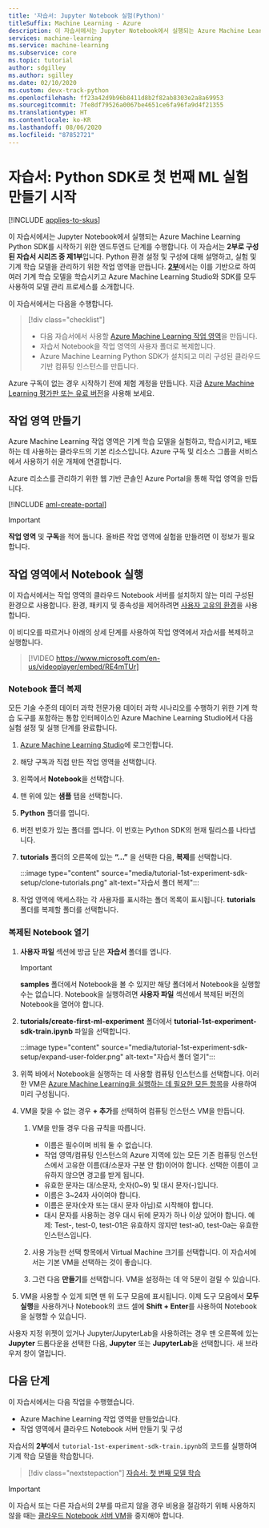 ```yaml
---
title: '자습서: Jupyter Notebook 실험(Python)'
titleSuffix: Machine Learning - Azure
description: 이 자습서에서는 Jupyter Notebook에서 실행되는 Azure Machine Learning Python SDK를 시작합니다.  1부에서는 실험 및 ML 모델을 관리할 작업 영역을 만듭니다.
services: machine-learning
ms.service: machine-learning
ms.subservice: core
ms.topic: tutorial
author: sdgilley
ms.author: sgilley
ms.date: 02/10/2020
ms.custom: devx-track-python
ms.openlocfilehash: ff23a42d9b96b8411d8b2f82ab8303e2a8a69953
ms.sourcegitcommit: 7fe8df79526a0067be4651ce6fa96fa9d4f21355
ms.translationtype: HT
ms.contentlocale: ko-KR
ms.lasthandoff: 08/06/2020
ms.locfileid: "87852721"
---
```

# <a name="tutorial-get-started-creating-your-first-ml-experiment-with-the-python-sdk"></a>자습서: Python SDK로 첫 번째 ML 실험 만들기 시작
[!INCLUDE [applies-to-skus](../../includes/aml-applies-to-basic-enterprise-sku.md)]

이 자습서에서는 Jupyter Notebook에서 실행되는 Azure Machine Learning Python SDK를 시작하기 위한 엔드투엔드 단계를 수행합니다. 이 자습서는 **2부로 구성된 자습서 시리즈 중 제1부**입니다. Python 환경 설정 및 구성에 대해 설명하고, 실험 및 기계 학습 모델을 관리하기 위한 작업 영역을 만듭니다. [**2부**](tutorial-1st-experiment-sdk-train.md)에서는 이를 기반으로 하여 여러 기계 학습 모델을 학습시키고 Azure Machine Learning Studio와 SDK를 모두 사용하여 모델 관리 프로세스를 소개합니다.

이 자습서에서는 다음을 수행합니다.

> [!div class="checklist"]
> * 다음 자습서에서 사용할 [Azure Machine Learning 작업 영역](concept-workspace.md)을 만듭니다.
> * 자습서 Notebook을 작업 영역의 사용자 폴더로 복제합니다.
> * Azure Machine Learning Python SDK가 설치되고 미리 구성된 클라우드 기반 컴퓨팅 인스턴스를 만듭니다.


Azure 구독이 없는 경우 시작하기 전에 체험 계정을 만듭니다. 지금 [Azure Machine Learning 평가판 또는 유료 버전](https://aka.ms/AMLFree)을 사용해 보세요.

## <a name="create-a-workspace"></a>작업 영역 만들기

Azure Machine Learning 작업 영역은 기계 학습 모델을 실험하고, 학습시키고, 배포하는 데 사용하는 클라우드의 기본 리소스입니다. Azure 구독 및 리소스 그룹을 서비스에서 사용하기 쉬운 개체에 연결합니다. 

Azure 리소스를 관리하기 위한 웹 기반 콘솔인 Azure Portal을 통해 작업 영역을 만듭니다. 

[!INCLUDE [aml-create-portal](../../includes/aml-create-in-portal.md)]

>[!IMPORTANT] 
> **작업 영역** 및 **구독**을 적어 둡니다. 올바른 작업 영역에 실험을 만들려면 이 정보가 필요합니다. 

## <a name="run-notebook-in-your-workspace"></a><a name="azure"></a>작업 영역에서 Notebook 실행

이 자습서에서는 작업 영역의 클라우드 Notebook 서버를 설치하지 않는 미리 구성된 환경으로 사용합니다. 환경, 패키지 및 종속성을 제어하려면 [사용자 고유의 환경](how-to-configure-environment.md#local)을 사용합니다.

 이 비디오를 따르거나 아래의 상세 단계를 사용하여 작업 영역에서 자습서를 복제하고 실행합니다. 

> [!VIDEO https://www.microsoft.com/en-us/videoplayer/embed/RE4mTUr]

### <a name="clone-a-notebook-folder"></a>Notebook 폴더 복제

모든 기술 수준의 데이터 과학 전문가용 데이터 과학 시나리오를 수행하기 위한 기계 학습 도구를 포함하는 통합 인터페이스인 Azure Machine Learning Studio에서 다음 실험 설정 및 실행 단계를 완료합니다.

1. [Azure Machine Learning Studio](https://ml.azure.com/)에 로그인합니다.

1. 해당 구독과 직접 만든 작업 영역을 선택합니다.

1. 왼쪽에서 **Notebook**을 선택합니다.

1. 맨 위에 있는 **샘플** 탭을 선택합니다.

1. **Python** 폴더를 엽니다.

1. 버전 번호가 있는 폴더를 엽니다.  이 번호는 Python SDK의 현재 릴리스를 나타냅니다.

1. **tutorials** 폴더의 오른쪽에 있는 **“...”** 을 선택한 다음, **복제**를 선택합니다.

    :::image type="content" source="media/tutorial-1st-experiment-sdk-setup/clone-tutorials.png" alt-text="자습서 폴더 복제":::

1. 작업 영역에 액세스하는 각 사용자를 표시하는 폴더 목록이 표시됩니다.  **tutorials** 폴더를 복제할 폴더를 선택합니다.

### <a name="open-the-cloned-notebook"></a><a name="open"></a>복제된 Notebook 열기

1. **사용자 파일** 섹션에 방금 닫은 **자습서** 폴더를 엽니다.

    > [!IMPORTANT]
    > **samples** 폴더에서 Notebook을 볼 수 있지만 해당 폴더에서 Notebook을 실행할 수는 없습니다.  Notebook을 실행하려면 **사용자 파일** 섹션에서 복제된 버전의 Notebook을 열어야 합니다.
    
1. **tutorials/create-first-ml-experiment** 폴더에서 **tutorial-1st-experiment-sdk-train.ipynb** 파일을 선택합니다.

    :::image type="content" source="media/tutorial-1st-experiment-sdk-setup/expand-user-folder.png" alt-text="자습서 폴더 열기":::


1. 위쪽 바에서 Notebook을 실행하는 데 사용할 컴퓨팅 인스턴스를 선택합니다. 이러한 VM은 [Azure Machine Learning을 실행하는 데 필요한 모든 항목](concept-compute-instance.md#contents)을 사용하여 미리 구성됩니다. 

1. VM을 찾을 수 없는 경우 **+ 추가**를 선택하여 컴퓨팅 인스턴스 VM을 만듭니다. 

    1. VM을 만들 경우 다음 규칙을 따릅니다.  
        + 이름은 필수이며 비워 둘 수 없습니다.
        + 작업 영역/컴퓨팅 인스턴스의 Azure 지역에 있는 모든 기존 컴퓨팅 인스턴스에서 고유한 이름(대/소문자 구분 안 함)이어야 합니다. 선택한 이름이 고유하지 않으면 경고를 받게 됩니다.
        + 유효한 문자는 대/소문자, 숫자(0~9) 및 대시 문자(-)입니다.
        + 이름은 3~24자 사이여야 합니다.
        + 이름은 문자(숫자 또는 대시 문자 아님)로 시작해야 합니다.
        + 대시 문자를 사용하는 경우 대시 뒤에 문자가 하나 이상 있어야 합니다. 예제: Test-, test-0, test-01은 유효하지 않지만 test-a0, test-0a는 유효한 인스턴스입니다.

    1.  사용 가능한 선택 항목에서 Virtual Machine 크기를 선택합니다. 이 자습서에서는 기본 VM을 선택하는 것이 좋습니다.

    1. 그런 다음 **만들기**를 선택합니다. VM을 설정하는 데 약 5분이 걸릴 수 있습니다.

1. VM을 사용할 수 있게 되면 맨 위 도구 모음에 표시됩니다.  이제 도구 모음에서 **모두 실행**을 사용하거나 Notebook의 코드 셀에 **Shift + Enter**를 사용하여 Notebook을 실행할 수 있습니다.

사용자 지정 위젯이 있거나 Jupyter/JupyterLab을 사용하려는 경우 맨 오른쪽에 있는 **Jupyter** 드롭다운을 선택한 다음, **Jupyter** 또는 **JupyterLab**을 선택합니다. 새 브라우저 창이 열립니다.

## <a name="next-steps"></a>다음 단계

이 자습서에서는 다음 작업을 수행했습니다.

* Azure Machine Learning 작업 영역을 만들었습니다.
* 작업 영역에서 클라우드 Notebook 서버 만들기 및 구성

자습서의 **2부**에서 `tutorial-1st-experiment-sdk-train.ipynb`의 코드를 실행하여 기계 학습 모델을 학습합니다. 

> [!div class="nextstepaction"]
> [자습서: 첫 번째 모델 학습](tutorial-1st-experiment-sdk-train.md)

> [!IMPORTANT]
> 이 자습서 또는 다른 자습서의 2부를 따르지 않을 경우 비용을 절감하기 위해 사용하지 않을 때는 [클라우드 Notebook 서버 VM](tutorial-1st-experiment-sdk-train.md#clean-up-resources)을 중지해야 합니다.


